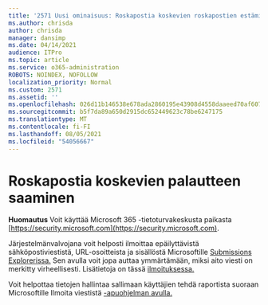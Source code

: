 ```yaml
---
title: '2571 Uusi ominaisuus: Roskapostia koskevien roskapostien estämista koskevien palautteen saaminen'
ms.author: chrisda
author: chrisda
manager: dansimp
ms.date: 04/14/2021
audience: ITPro
ms.topic: article
ms.service: o365-administration
ROBOTS: NOINDEX, NOFOLLOW
localization_priority: Normal
ms.custom: 2571
ms.assetid: ''
ms.openlocfilehash: 026d11b146538e678ada2860195e43908d4558daaeed70af607e34ec427d0501
ms.sourcegitcommit: b5f7da89a650d2915dc652449623c78be6247175
ms.translationtype: MT
ms.contentlocale: fi-FI
ms.lasthandoff: 08/05/2021
ms.locfileid: "54056667"
---
```

# <a name="get-feedback-about-spam-judgments"></a>Roskapostia koskevien palautteen saaminen

**Huomautus** Voit käyttää Microsoft 365 -tietoturvakeskusta paikasta [https://security.microsoft.com](https://security.microsoft.com).

Järjestelmänvalvojana voit helposti ilmoittaa epäilyttävistä sähköpostiviestistä, URL-osoitteista ja sisällöstä Microsoftille [Submissions Explorerissa.](https://security.microsoft.com/reportsubmission) Sen avulla voit jopa auttaa ymmärtämään, miksi aito viesti on merkitty virheellisesti. Lisätietoja on tässä [ilmoituksessa.](https://techcommunity.microsoft.com/t5/Security-Privacy-and-Compliance/Empower-security-teams-to-easily-report-suspicious-emails-amp/ba-p/752622)

Voit helpottaa tietojen hallintaa sallimaan käyttäjien tehdä raportista suoraan Microsoftille Ilmoita viestistä [-apuohjelman avulla.](https://appsource.microsoft.com/product/office/WA104381180?src=office&tab=Overview)
